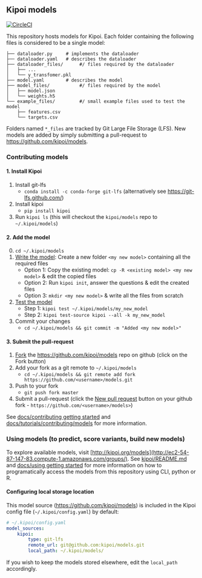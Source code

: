 ## Kipoi models

[![CircleCI](https://circleci.com/gh/kipoi/models.svg?style=svg&circle-token=ee92a92acb288e17399660e66603f700737e7382)](https://circleci.com/gh/kipoi/models)

This repository hosts models for Kipoi. Each folder containing the following files is considered to be a single model:

```
├── dataloader.py     # implements the dataloader
├── dataloader.yaml   # describes the dataloader
├── dataloader_files/      #/ files required by the dataloader
│   ├── ...
│   └── y_transfomer.pkl
├── model.yaml        # describes the model
├── model_files/           #/ files required by the model
│   ├── model.json
│   └── weights.h5
└── example_files/         #/ small example files used to test the model
    ├── features.csv
    └── targets.csv
```

Folders named `*_files` are tracked by Git Large File Storage (LFS). New models are added by simply submitting a pull-request to <https://github.com/kipoi/models>.

### Contributing models

#### 1. Install Kipoi

1. Install git-lfs
    - `conda install -c conda-forge git-lfs` (alternatively see <https://git-lfs.github.com/>)
2. Install kipoi
    - `pip install kipoi`
3. Run `kipoi ls` (this will checkout the `kipoi/models` repo to `~/.kipoi/models`)

#### 2. Add the model

0. `cd ~/.kipoi/models`
1. [Write the model](#how-to-write-the-model): Create a new folder `<my new model>` containing all the required files
    - Option 1: Copy the existing model: `cp -R <existing model> <my new model>` & edit the copied files
	- Option 2: Run `kipoi init`, answer the questions & edit the created files
	- Option 3: `mkdir <my new model>` & write all the files from scratch
2. [Test the model](#how-to-test-the-model)
    - Step 1: `kipoi test ~/.kipoi/models/my_new_model`
	- Step 2: `kipoi test-source kipoi --all -k my_new_model`
3. Commit your changes
    - `cd ~/.kipoi/models && git commit -m "Added <my new model>"`

#### 3. Submit the pull-request

1. [Fork](https://guides.github.com/activities/forking/) the <https://github.com/kipoi/models> repo on github (click on the Fork button)
2. Add your fork as a git remote to `~/.kipoi/models`
    - `cd ~/.kipoi/models && git remote add fork https://github.com/<username>/models.git`
3. Push to your fork
    - `git push fork master`
4. Submit a pull-request (click the [New pull request](https://help.github.com/articles/creating-a-pull-request/) button on your github fork - `https://github.com/<username>/models>`)

See [docs/contributing getting started](http://ec2-54-87-147-83.compute-1.amazonaws.com/docs/contributing/01_Getting_started/) and [docs/tutorials/contributing/models](http://ec2-54-87-147-83.compute-1.amazonaws.com/docs/tutorials/contributing_models/) for more information.

### Using models (to predict, score variants, build new models)

To explore available models, visit [http://kipoi.org/models](http://ec2-54-87-147-83.compute-1.amazonaws.com/groups/). See [kipoi/README.md](https://github.com/kipoi/kipoi) and [docs/using getting started](http://ec2-54-87-147-83.compute-1.amazonaws.com/docs/using/01_Getting_started/) for more information on how to programatically access the models from this repository using CLI, python or R.

#### Configuring local storage location

This model source (https://github.com/kipoi/models) is included in the Kipoi config file (`~/.kipoi/config.yaml`) by default:

```yaml
# ~/.kipoi/config.yaml
model_sources:
    kipoi:
        type: git-lfs
        remote_url: git@github.com:kipoi/models.git
        local_path: ~/.kipoi/models/
```

If you wish to keep the models stored elsewhere, edit the `local_path` accordingly.

